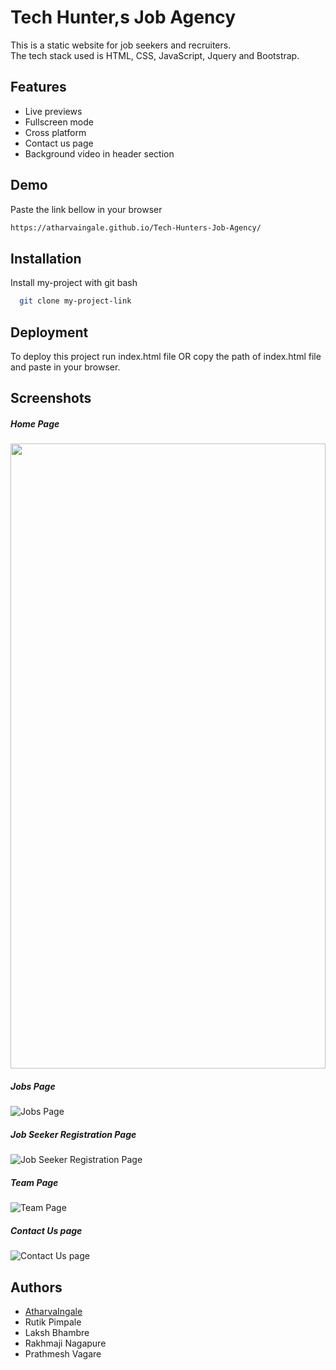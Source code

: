 
# Tech Hunter,s Job Agency

This is a static website for job seekers and recruiters.<br>
The tech stack used is HTML, CSS, JavaScript, Jquery and Bootstrap.

## Features

- Live previews
- Fullscreen mode
- Cross platform
- Contact us page
- Background video in header section

## Demo

Paste the link bellow in your browser
```bash
https://atharvaingale.github.io/Tech-Hunters-Job-Agency/
```

## Installation

Install my-project with git bash

```bash
  git clone my-project-link
```
    
## Deployment

To deploy this project run index.html file OR copy the path of index.html file and paste in your browser.


## Screenshots

##### Home Page
<img src="https://github.com/user-attachments/assets/25ff4445-6d08-4ec2-aedf-bdde1a2f51a3" height=1000px width=100% />

##### Jobs Page
![Jobs Page](https://github.com/user-attachments/assets/ed047408-c881-4d83-9405-6b52337acf1c)

##### Job Seeker Registration Page
![Job Seeker Registration Page](https://github.com/user-attachments/assets/3816d3c0-3af5-4596-9adf-7079f51a4b77)

##### Team Page
![Team Page](https://github.com/user-attachments/assets/95845a38-16da-4fac-95d4-77e5116c8c48)

##### Contact Us page
![Contact Us page](https://github.com/user-attachments/assets/32eeeaba-3d21-495e-a574-089912dd3296)



## Authors

- [AtharvaIngale](https://www.github.com/AtharvaIngale)
- Rutik Pimpale
- Laksh Bhambre
- Rakhmaji Nagapure
- Prathmesh Vagare

